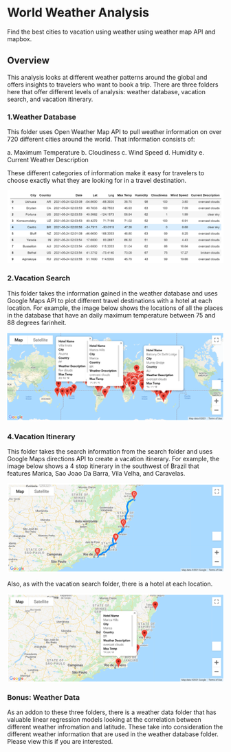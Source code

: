 # World Weather Analysis
Find the best cities to vacation using weather using weather map API and mapbox.

## Overview

This analysis looks at different weather patterns around the global and offers insights to travelers who want to book a trip. There are three folders here that offer different levels of analysis: weather database, vacation search, and vacation itinerary.

### 1.Weather Database

This folder uses Open Weather Map API to pull weather information on over 720 different cities around the world. That information consists of:

a. Maximum Temperature
b. Cloudiness
c. Wind Speed
d. Humidity
e. Current Weather Description

These different categories of information make it easy for travelers to choose exactly what they are looking for in a travel destination.

![Vacation Map Dataframe](weather_database/city_data_df.png)

### 2.Vacation Search

This folder takes the information gained in the weather database and uses Google Maps API to plot different travel destinations with a hotel at each location. For example, the image below shows the locations of all the places in the database that have an daily maximum temperature between 75 and 88 degrees farinheit.

![vacation_search_map](vacation_search/weatherpy_vacation_map.png)

### 4.Vacation Itinerary

This folder takes the search information from the search folder and uses Google Maps directions API to create a vacation itinerary. For example, the image below shows a 4 stop itinerary in the southwest of Brazil that features Marica, Sao Joao Da Barra, Vila Velha, and Caravelas.

![vacation_itinerary_map](vacation_itinerary/weatherpy_travel_map.png)

Also, as with the vacation search folder, there is a hotel at each location.

![vacation_itinerary_markers](vacation_itinerary/weatherpy_travel_map_markers.png)

### Bonus: Weather Data

As an addon to these three folders, there is a weather data folder that has valuable linear regression models looking at the correlation between different weather infromation and latitude. These take into consideration the different weather information that are used in the weather database folder. Please view this if you are interested.
